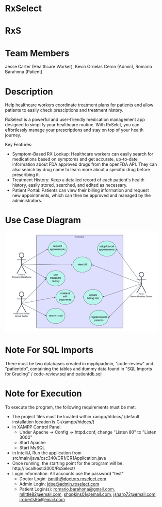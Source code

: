 # RxSelect
# RxS
# Team Members

Jesse Carter (Healthcare Worker),
Kevin Ornelas Ceron (Admin),
Romario Barahona (Patient)


# Description

Help healthcare workers coordinate treatment plans for patients and allow patients to easily check presciptions and treatment history.

RxSelect is a powerful and user-friendly medication management app designed to simplify your healthcare routine. With RxSelct, you can effortlessly manage your prescriptions and stay on top of your health journey.

Key Features:

- Symptom-Based RX Lookup: Healthcare workers can easily search for medications based on symptoms and get accurate, up-to-date information about FDA approved drugs from the openFDA API. They can also search by drug name to learn more about a specific drug before prescribing it.
- Treatment History: Keep a detailed record of each patient's health history, easily stored, searched, and edited as necessary.
- Patient Portal: Patients can view their billing information and request new appointments, which can then be approved and managed by the administrators. 

# Use Case Diagram

![Screenshot of Use Case Diagram](RxSelect_Use-Case.png)

# Note For SQL Imports
There must be two databases created in myphpadmin, "code-review" and "patientdb", containing the tables and dummy data found in "SQL Imports for Grading" / code-review.sql and patientdb.sql

# Note for Execution 
To execute the program, the following requirements must be met: 
- The project files must be located within xampp/htdocs/ (default installation location is C:/xampp/htdocs/) 
- In XAMPP Control Panel:
  * Under Apache -> Config -> httpd.conf, change "Listen 80" to "Listen 3000"
  * Start Apache
  * Start MySQL
- In IntelliJ, Run the application from src/main/java/csc340/CR1/CR1Application.java
- Once running, the starting point for the program will be: http://localhost:3000/RxSelect/
- Login information: All accounts use the password "test"
  * Doctor Login: jsmith@doctors.rxselect.com
  * Admin Login: jdoe@admin.rxselect.com
  * Patient Login(s): romario.barahona@gmail.com, mlittle82@email.com, shopkins01@email.com, jsharp72@email.com, jroberts95@email.com